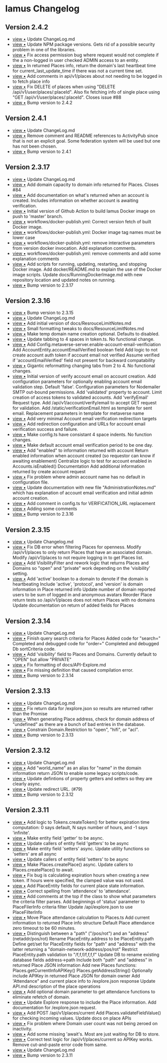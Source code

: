 # Iamus Changelog
## Version 2.4.2

<ul>
<li><a href="http://github.com/vircadia/Iamus/commit/2521dc9e79fd1ceaabae68636bf659ce9b1659a9">view &bull;</a> Update ChangeLog.md</li> 
<li><a href="http://github.com/vircadia/Iamus/commit/24e561e8701591b4f38d5c290cab095367b91abf">view &bull;</a> Update NPM package versions.     Gets rid of a possible security problem in one of the libraries.</li> 
<li><a href="http://github.com/vircadia/Iamus/commit/6d064b757e8b68ba77d90b9ea0ff39481435e52c">view &bull;</a> Fix access permission bug where request would not complete if the a non-logged in user checked ADMIN access to an entity.</li> 
<li><a href="http://github.com/vircadia/Iamus/commit/881162de6cd704ea7bf132db51f7d5f69b03d572">view &bull;</a> In returned Places info, return the domain's last heartbeat time     for current_last_update_time if there was not a current time set.</li> 
<li><a href="http://github.com/vircadia/Iamus/commit/36359c2197035e4b0671e317d6df02a2e4c6c9a3">view &bull;</a> Add comments in api/v1/places about not needing to be logged in to fetch place info</li> 
<li><a href="http://github.com/vircadia/Iamus/commit/2a42438b1b0d3f21c0a14016738ee4909723b7b0">view &bull;</a> Fix DELETE of places when using "DELETE /api/v1/user/places/:placeId". Also fix fetching info of single place using "GET /api/v1/user/places/:placeId". Closes issue #88</li> 
<li><a href="http://github.com/vircadia/Iamus/commit/07816497bc136d4ebceb34249fd87369dfede9bb">view &bull;</a> Bump version to 2.4.2</li> 
</ul>

## Version 2.4.1

<ul>
<li><a href="http://github.com/vircadia/Iamus/commit/a269b7015d5993b0f84a7a2c1bfa11c4036434fc">view &bull;</a> Update ChangeLog.md</li> 
<li><a href="http://github.com/vircadia/Iamus/commit/2982560c3749eacf6b29d4210052ff9bf220bd79">view &bull;</a> Remove comment and README references to ActivityPub since that is not     an explicit goal. Some federation system will be used but one has     not been chosen.</li> 
<li><a href="http://github.com/vircadia/Iamus/commit/03b96cb03447c774328fd927265025dec2a9172b">view &bull;</a> Bump version to 2.4.1</li> 
</ul>

## Version 2.3.17

<ul>
<li><a href="http://github.com/vircadia/Iamus/commit/91d5b790e49ee1353e466e9e2469b74cc0af9d68">view &bull;</a> Update ChangeLog.md</li> 
<li><a href="http://github.com/vircadia/Iamus/commit/6b7ca04fee6831ec3fefe50b77407619451f7a74">view &bull;</a> Add domain capacity to domain info returned for Places. Closes #84</li> 
<li><a href="http://github.com/vircadia/Iamus/commit/7138965758c463861b2cd43f635093f800247723">view &bull;</a> Add documentation on what's returned when an account is created.     Includes information on whether account is awaiting verification.</li> 
<li><a href="http://github.com/vircadia/Iamus/commit/c4b7bdaaa42a441cef0f215af98c67f90247d54b">view &bull;</a> Initial version of Github Action to build Iamus Docker image on     push to 'master' branch.</li> 
<li><a href="http://github.com/vircadia/Iamus/commit/f42e2db4b7d8e88297d36734aaaa0d2e8226fd02">view &bull;</a> workflows/docker-publish.yml: Correct version fetch of built Docker image.</li> 
<li><a href="http://github.com/vircadia/Iamus/commit/48a6a59114a128337060afc2c07476875b7fe710">view &bull;</a> workflows/docker-publish.yml: Docker image tag names must be lower case</li> 
<li><a href="http://github.com/vircadia/Iamus/commit/9931a92b1755c65600b23942b5efa5670b6e94fa">view &bull;</a> workflows/docker-publish.yml: remove interactive parameters from version docker invocation.     Add explanation comments.</li> 
<li><a href="http://github.com/vircadia/Iamus/commit/e28c49c6831cc1a7b4c9b2b4e8aa47a13412b782">view &bull;</a> workflows/docker-publish.yml: remove comments and add some explanation comments</li> 
<li><a href="http://github.com/vircadia/Iamus/commit/b38b693ee7c37a268fe9c4a18fe74393912ecea1">view &bull;</a> Add scripts for running, updating, restarting, and stopping Docker image. Add docker/README.md to explain the use of the Docker image scripts. Update docs/RunningDockerImage.md with new repository location and     updated notes on running.</li> 
<li><a href="http://github.com/vircadia/Iamus/commit/33847c790d8740f6466cf5a0fd0185957f8c0f53">view &bull;</a> Bump version to 2.3.17</li> 
</ul>

## Version 2.3.16

<ul>
<li><a href="http://github.com/vircadia/Iamus/commit/747ea7b94c816798397d8da6227f7bd25cf47156">view &bull;</a> Bump version to 2.3.15</li> 
<li><a href="http://github.com/vircadia/Iamus/commit/2243f6f0e48e9799b8b7190da68a9813034b5648">view &bull;</a> Update ChangeLog.md</li> 
<li><a href="http://github.com/vircadia/Iamus/commit/6d84f98bc640840d8066412e0a5351f18ad4d42b">view &bull;</a> Add initial version of docs/ResrouceLimitNotes.md</li> 
<li><a href="http://github.com/vircadia/Iamus/commit/e49048b332558bff0c5751c80de07fae08440bac">view &bull;</a> Small formatting tweaks to docs/ResourceLimitNotes.md</li> 
<li><a href="http://github.com/vircadia/Iamus/commit/94a1633651306025652742f536f4c40b74585322">view &bull;</a> Make temp domain name creation optional. Defaults to disabled.</li> 
<li><a href="http://github.com/vircadia/Iamus/commit/608e8a2f33cbc7eb12b694608ff58152e4a5d643">view &bull;</a> Update tabbing to 4 spaces in token.ts. No functional change.</li> 
<li><a href="http://github.com/vircadia/Iamus/commit/6a482b7a6f3f0a3df285a45f4a2d39f6fbb10ad7">view &bull;</a> Add Config.metaverse-server.enable-account-email-verificiation Add AccountEntity.accountEmailVerified boolean field Add logic to not create account auth token if account email not verified     Assume verified if 'accountEmailVerified' field not present for backward compatability</li> 
<li><a href="http://github.com/vircadia/Iamus/commit/16b965bf886283d03d23024255ecd953c026b372">view &bull;</a> Gigantic reformatting changing tabs from 2 to 4. No functional changes.</li> 
<li><a href="http://github.com/vircadia/Iamus/commit/418811fdd22ecf724da04d03ca2da521c4463ba7">view &bull;</a> Initial version of verify account email on account creation. Add configuration parameters for optionally enabling account email validation step.     Default 'false'.     Configuration parameters for Nodemailer SMTP out-bound permissions. Add 'validated' property to account.     Limit creation of access tokens to validated accounts. Add 'verifyEmail' Request type. Add /api/v1/account/verify/email to accept GET request for validation. Add /static/verificationEmail.html as template for sent email.     Replacement parameters in template for metaverse name</li> 
<li><a href="http://github.com/vircadia/Iamus/commit/f374a6d3c403cfbc157c376a921c2262e48221bf">view &bull;</a> Add very minimal Account email verification redirection targets</li> 
<li><a href="http://github.com/vircadia/Iamus/commit/f96504d463712d02f0c02874cb3b1e0b4d3712fd">view &bull;</a> Add redirection configuration and URLs for account email verification success and failure.</li> 
<li><a href="http://github.com/vircadia/Iamus/commit/a690b49982cc56fec1f09c747ac8fa410a6a28d8">view &bull;</a> Make config.ts have consistant 4 space indents. No function changes.</li> 
<li><a href="http://github.com/vircadia/Iamus/commit/6e2ae14e7c31b8c1d4bb4e9a15f069db7dff865e">view &bull;</a> Make default account email verification period to be one day.</li> 
<li><a href="http://github.com/vircadia/Iamus/commit/5fac583ee1d027b68ad384c13c079125b6854215">view &bull;</a> Add "enabled" to information returned with account Return enabled information when account created (so requestor can know if awaiting enablement) Centralize logic to test for account enabled in Accounts.isEnabled() Documentation     Add additional information returned by create account request</li> 
<li><a href="http://github.com/vircadia/Iamus/commit/641112cffcdb5cceef5652e91bbdf89ca449a807">view &bull;</a> Fix problem where admin account name has no default in configuration file.</li> 
<li><a href="http://github.com/vircadia/Iamus/commit/8a2af18961f9c402f545d86fdb6ed9b24f740766">view &bull;</a> Update documentation with new file "AdministrationNotes.md" which has explanation of account email verification and initial admin account creation.</li> 
<li><a href="http://github.com/vircadia/Iamus/commit/91d566452f16893fea8896761a3146c36e4e4c79">view &bull;</a> Add comment in config.ts for VERIFICATION_URL replacement</li> 
<li><a href="http://github.com/vircadia/Iamus/commit/5c8d002b8f5b8119d16832b6cdae3566e7decd9c">view &bull;</a> Adding some comments</li> 
<li><a href="http://github.com/vircadia/Iamus/commit/787c7903761bcb376d296569aeafa1e6a77197c4">view &bull;</a> Bump version to 2.3.16</li> 
</ul>

## Version 2.3.15

<ul>
<li><a href="http://github.com/vircadia/Iamus/commit/e58ece2f451b33971c6d4de2f4d8985771661082">view &bull;</a> Update Changelog.md</li> 
<li><a href="http://github.com/vircadia/Iamus/commit/1201064098fabd50b490081310cc546b9d341998">view &bull;</a> Fix DB error when filtering Places for openness. Modify /api/v1/places to only return Places that have an associated domain. Modify /api/v1/places to not require logging in to get Places list.</li> 
<li><a href="http://github.com/vircadia/Iamus/commit/b6799ed94315f9d25e5d5eb78c122f505b6d5fb0">view &bull;</a> Add VisibilityFilter and rework logic that returns Places and Domains     so "open" and "private" work depending on the 'visibility' setting.</li> 
<li><a href="http://github.com/vircadia/Iamus/commit/1f58e1575963312a9ac1d57bbc5988e389ef4d92">view &bull;</a> Add 'active' boolean to a domain to denote if the domain is heartbeating Include 'active', 'protocol', and 'version' is domain information in Place returned info Update number of domain reported users to be sum of logged in and anonymous avatars Reorder Place return tests so /api/v1/places does not return Places with no domains Update documentation on return of added fields for Places</li> 
</ul>

## Version 2.3.14

<ul>
<li><a href="http://github.com/vircadia/Iamus/commit/da3e3628f0bb0e003bc332d245071518a61dad95">view &bull;</a> Update ChangeLog.md</li> 
<li><a href="http://github.com/vircadia/Iamus/commit/6ad6fde681ecde16a5686b71e02e8e5999136e14">view &bull;</a> Finish query search criteria for Places     Added code for "search="     Completed and debugged code for "order=" Completed and debugged Db sortCriteria code.</li> 
<li><a href="http://github.com/vircadia/Iamus/commit/cd62e04bea6a1478475713e6f2697840a20cd935">view &bull;</a> Add 'visibility' field to Places and Domains.     Currently default to "OPEN" but allow "PRIVATE"</li> 
<li><a href="http://github.com/vircadia/Iamus/commit/2992085df3d9032f89669f7b61bbd268f3715385">view &bull;</a> Fix formatting of docs/API-Explore.md</li> 
<li><a href="http://github.com/vircadia/Iamus/commit/2cef6bad6551d7ff12569259e83a984d47674bae">view &bull;</a> Fix missing definition that caused compilation error.</li> 
<li><a href="http://github.com/vircadia/Iamus/commit/3c368663b3385d3b00e233b3553c1b9f38b51fb4">view &bull;</a> Bump version to 2.3.14</li> 
</ul>

## Version 2.3.13

<ul>
<li><a href="http://github.com/vircadia/Iamus/commit/7bdfdb0bc899dcc7a81941d47777d8321fbbd10b">view &bull;</a> Update ChangeLog.md</li> 
<li><a href="http://github.com/vircadia/Iamus/commit/0b84cfb886e38c0bad07a79a0da8517bf6e62ebe">view &bull;</a> Fix return data for /explore.json so results are returned rather than the Promise</li> 
<li><a href="http://github.com/vircadia/Iamus/commit/b43084967d9c940cc06272fa2744808caca183c9">view &bull;</a> When generating Place address, check for domain address of "undefined" as     there are a bunch of bad entries in the database.</li> 
<li><a href="http://github.com/vircadia/Iamus/commit/b72262c3210dcce6eac32a96cf8a5cc4792a53f1">view &bull;</a> Constrain Domain.Restriction to "open", "hifi", or "acl".</li> 
<li><a href="http://github.com/vircadia/Iamus/commit/b7c32fc799f6709ef7f395f1925b4a837979bdef">view &bull;</a> Bump version to 2.3.13</li> 
</ul>

## Version 2.3.12

<ul>
<li><a href="http://github.com/vircadia/Iamus/commit/190bf213309b02dd23ef40ea81e5431fc6a46944">view &bull;</a> Update ChangeLog.md</li> 
<li><a href="http://github.com/vircadia/Iamus/commit/55f42d7bf336d112a54dd097ea7a4b4dba38256b">view &bull;</a> Add "world_name" as an alias for "name" in the domain information     return JSON to enable some legacy scripts/code.</li> 
<li><a href="http://github.com/vircadia/Iamus/commit/f69fc3d6d087c33c03782be2cc558b0e6a0791e4">view &bull;</a> Update defintions of property getters and setters so they are clearly async.</li> 
<li><a href="http://github.com/vircadia/Iamus/commit/9ba59b51b7a47e46eb2620bf38d8766d24f23aad">view &bull;</a> Update redirect URL. (#79)</li> 
<li><a href="http://github.com/vircadia/Iamus/commit/3dfd4c4bc76c8a0080960bb70c7edbf068a4e0db">view &bull;</a> Bump version to 2.3.12</li> 
</ul>

## Version 2.3.11

<ul>
<li><a href="http://github.com/vircadia/Iamus/commit/d1ef1857d4c12856122028dbd591b7ef8f53b66f">view &bull;</a> Add logic to Tokens.createToken() for better expiration time computation:     0 says default, N says number of hours, and -1 says 'infinite'.</li> 
<li><a href="http://github.com/vircadia/Iamus/commit/2ac1150307e8daa1ab2d7f450ab805d6bf791136">view &bull;</a> Make entity field 'getter' to be async.</li> 
<li><a href="http://github.com/vircadia/Iamus/commit/de32d0a392fe467942d993dfc70e68bdd06469a2">view &bull;</a> Update callers of entity field 'getters' to be async</li> 
<li><a href="http://github.com/vircadia/Iamus/commit/15c9ebba7776a87bcd139590cfa35d099f245eb7">view &bull;</a> Make entity field 'setters' async.     Update utility functions so 'setters' are all async</li> 
<li><a href="http://github.com/vircadia/Iamus/commit/3a3a0c3528b7ff1b5c90f43a8795bb4811da10c6">view &bull;</a> Update callers of entity field 'setters' to be async</li> 
<li><a href="http://github.com/vircadia/Iamus/commit/cbcd8b4f66e5f5a93737e47cd6e7507bf66409d4">view &bull;</a> Make Places.createPlace() async. Update callers to Places.createPlace() to await.</li> 
<li><a href="http://github.com/vircadia/Iamus/commit/fa1f04fa2db7d5e547c8b42be260fd489e748444">view &bull;</a> Fix bug is calculating expiration hours when creating a new token.     If hours were specified, the clamped value was not used.</li> 
<li><a href="http://github.com/vircadia/Iamus/commit/e0148fb0639f508fe0f2a00f4e7b24a558edb41d">view &bull;</a> Add PlaceEntity fields for current place state information.</li> 
<li><a href="http://github.com/vircadia/Iamus/commit/585f0edbc78dc89ccdc51403020375732fddacca">view &bull;</a> Correct spelling from 'attendence' to 'attendance'.</li> 
<li><a href="http://github.com/vircadia/Iamus/commit/faea8a2f20e956b401c40b6ba6e7e6234e70a0ef">view &bull;</a> Add comments at the top if the class to show what parameters the     criteria filter parses. Add beginnings of 'status' parameter to PlaceFilerInfo criteria filter Update /api/explore.json to use PlaceFilterInfo</li> 
<li><a href="http://github.com/vircadia/Iamus/commit/c7d61509ed4035530bde08547b8407772dd388ea">view &bull;</a> Move Place attendance calculation to Places.ts Add current information to returned Place info structure Default Place attendance zero timeout to be 60 minutes.</li> 
<li><a href="http://github.com/vircadia/Iamus/commit/d6eaf01e19eb4a6e27df510226b346876931a6f9">view &bull;</a> Distinguish between a "path" ("/pos/rot") and an "address" (netaddr/pos/rot)     Rename PlaceEntity.address to be PlaceEntity.path     Define get/set for PlaceEntity fields for "path" and "address" with the         latter returning a "domain-network-address/pos/rot"     Restrict PlaceEntity.path validation to "/f,f,f/f,f,f,f"     Update DB to rename existing database fields address->path     Include both "path" and "address" in returned Place JSON information Add new Places functions:     Places.getCurrentInfoAPIKey()     Places.getAddressString() Optionally include APIKey in returned Place JSON for domain owner Add 'Attendance" and current place info to /explore.json response Update API.md description of the place operations</li> 
<li><a href="http://github.com/vircadia/Iamus/commit/40a3a4f6eff0ea5d0a65a9163095ddbe25173a18">view &bull;</a> Add optional domain parameter to get attendance functions to eliminate     refetch of domain.</li> 
<li><a href="http://github.com/vircadia/Iamus/commit/98fa610a35b249a2d5bdf33a6d765008d0daaf9d">view &bull;</a> Update Explore response to include the Place information. Add documentation for /explore.json request.</li> 
<li><a href="http://github.com/vircadia/Iamus/commit/ca75711999d4a30fec561163713166742283375f">view &bull;</a> Add POST /api/v1/places/current Add Places.validateFieldValue() for checking incoming values. Update docs on place APIs</li> 
<li><a href="http://github.com/vircadia/Iamus/commit/9fa357a4a5c8bc5423573af5f4ff53908225fa5a">view &bull;</a> Fix problem where Domain user count was not being zeroed on inactivity.</li> 
<li><a href="http://github.com/vircadia/Iamus/commit/5b86982a8c134c79d5f2b0c2b2f364526a609a0a">view &bull;</a> Add some missing 'await's. Most are just waiting for DB to store.</li> 
<li><a href="http://github.com/vircadia/Iamus/commit/94d95e5d2c47d0db6b3d58448bb2e8be2216a62d">view &bull;</a> Correct test logic for /api/v1/places/current so APIKey works. Remove cut-and-paste error code from same.</li> 
<li><a href="http://github.com/vircadia/Iamus/commit/eb4e3283517de57f5fed15afb8c89824416f1875">view &bull;</a> Update ChangeLog.md</li> 
<li><a href="http://github.com/vircadia/Iamus/commit/42d2162e2f9f4044f74e9855eb35700383bd9912">view &bull;</a> Bump version to 2.3.11</li> 
</ul>

